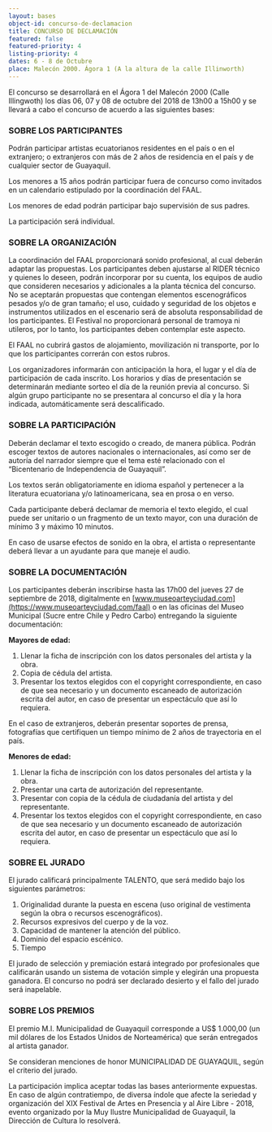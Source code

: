 ```yaml
---
layout: bases
object-id: concurso-de-declamacion
title: CONCURSO DE DECLAMACIÓN
featured: false
featured-priority: 4
listing-priority: 4
dates: 6 - 8 de Octubre
place: Malecón 2000. Ágora 1 (A la altura de la calle Illinworth)
---
```

El concurso se desarrollará en el Ágora 1 del Malecón 2000 (Calle Illingwoth) los días 06, 07 y 08 de octubre del 2018 de 13h00 a 15h00 y se llevará a cabo el concurso de acuerdo a las siguientes bases:

### SOBRE LOS PARTICIPANTES

Podrán participar artistas ecuatorianos residentes en el país o en el extranjero; o extranjeros con más de 2 años de residencia en el país y de cualquier sector de Guayaquil.

Los menores a 15 años podrán participar fuera de concurso como invitados en un calendario estipulado por la coordinación del FAAL.

Los menores de edad podrán participar bajo supervisión de sus padres.

La participación será individual.

### SOBRE LA ORGANIZACIÓN

La coordinación del FAAL proporcionará sonido profesional, al cual deberán adaptar las propuestas. Los participantes deben ajustarse al RIDER técnico y quienes lo deseen, podrán incorporar por su cuenta, los equipos de audio que consideren necesarios y adicionales a la planta técnica del concurso. No se aceptarán propuestas que contengan elementos escenográficos pesados y/o de gran tamaño; el uso, cuidado y seguridad de los objetos e instrumentos utilizados en el escenario será de absoluta responsabilidad de los participantes. El Festival no proporcionará personal de tramoya ni utileros, por lo tanto, los participantes deben contemplar este aspecto.

El FAAL no cubrirá gastos de alojamiento, movilización ni transporte, por lo que los participantes correrán con estos rubros.

Los organizadores informarán con anticipación la hora, el lugar y el día de participación de cada inscrito. Los horarios y días de presentación se determinarán mediante sorteo el día de la reunión previa al concurso. Si algún grupo participante no se presentara al concurso el día y la hora indicada, automáticamente será descalificado.

### SOBRE LA PARTICIPACIÓN

Deberán declamar el texto escogido o creado, de manera pública. Podrán escoger textos de autores nacionales o internacionales, así como ser de autoría del narrador siempre que el tema esté relacionado con el “Bicentenario de Independencia de Guayaquil”.

Los textos serán obligatoriamente en idioma español y pertenecer a la literatura ecuatoriana y/o latinoamericana, sea en prosa o en verso.

Cada participante deberá declamar de memoria el texto elegido, el cual puede ser unitario o un fragmento de un texto mayor, con una duración de mínimo 3 y máximo 10 minutos.

En caso de usarse efectos de sonido en la obra, el artista o representante deberá llevar a un ayudante para que maneje el audio.

### SOBRE LA DOCUMENTACIÓN 

Los participantes deberán inscribirse hasta las 17h00 del jueves 27 de septiembre de 2018, digitalmente en [www.museoarteyciudad.com](https://www.museoarteyciudad.com/faal) o en las oficinas del Museo Municipal (Sucre entre Chile y Pedro Carbo) entregando la siguiente documentación:

**Mayores de edad:**

1. Llenar la ficha de inscripción con los datos personales del artista y la obra.
1. Copia de cédula del artista.
1. Presentar los textos elegidos con el copyright correspondiente, en caso de que sea necesario y un documento escaneado de autorización escrita del autor, en caso de presentar un espectáculo que así lo requiera.

En el caso de extranjeros, deberán presentar soportes de prensa, fotografías que certifiquen un tiempo mínimo de 2 años de trayectoria en el país.

**Menores de edad:**

1. Llenar la ficha de inscripción con los datos personales del artista y la obra.
1. Presentar una carta de autorización del representante.
1. Presentar con copia de la cédula de ciudadanía del artista y del representante.
1. Presentar los textos elegidos con el copyright correspondiente, en caso de que sea necesario y un documento escaneado de autorización escrita del autor, en caso de presentar un espectáculo que así lo requiera.

### SOBRE EL JURADO

El jurado calificará principalmente TALENTO, que será medido bajo los siguientes parámetros:

1. Originalidad durante la puesta en escena (uso original de vestimenta según la obra o recursos escenográficos).
1. Recursos expresivos del cuerpo y de la voz.
1. Capacidad de mantener la atención del público.
1. Dominio del espacio escénico.
1. Tiempo

El jurado de selección y premiación estará integrado por profesionales que calificarán usando un sistema de votación simple y elegirán una propuesta ganadora. El concurso no podrá ser declarado desierto y el fallo del jurado será inapelable.

### SOBRE LOS PREMIOS

El premio M.I. Municipalidad de Guayaquil corresponde a US$ 1.000,00 (un mil dólares de los Estados Unidos de Norteamérica) que serán entregados al artista ganador.

Se consideran menciones de honor MUNICIPALIDAD DE GUAYAQUIL, según el criterio del jurado.

La participación implica aceptar todas las bases anteriormente expuestas. En caso de algún contratiempo, de diversa índole que afecte la seriedad y organización del XIX Festival de Artes en Presencia y al Aire Libre - 2018, evento organizado por la Muy Ilustre Municipalidad de Guayaquil, la Dirección de Cultura lo resolverá.